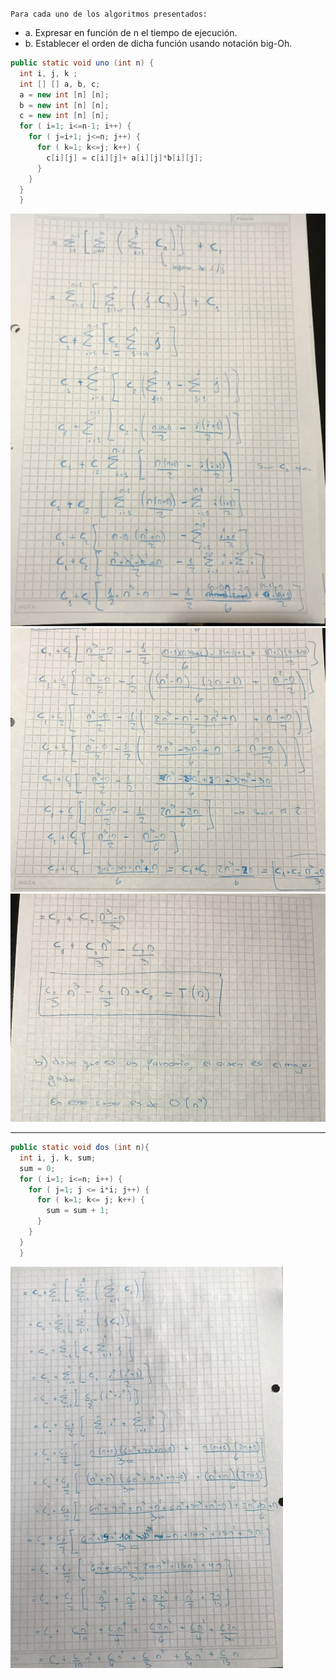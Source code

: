 `Para cada uno de los algoritmos presentados:`

* a. Expresar en función de n el tiempo de ejecución.
* b. Establecer el orden de dicha función usando notación big-Oh.

```java
public static void uno (int n) {
  int i, j, k ;
  int [] [] a, b, c;
  a = new int [n] [n];
  b = new int [n] [n];
  c = new int [n] [n];
  for ( i=1; i<=n-1; i++) {
    for ( j=i+1; j<=n; j++) {
      for ( k=1; k<=j; k++) {
        c[i][j] = c[i][j]+ a[i][j]*b[i][j];
      }
    }
  }
  }
```

<img src="img/ejercicio8_1.png">

<img src="img/ejercicio8_2.png">

<img src="img/ejercicio8_3.png">

---------------------------------------------------

```java
public static void dos (int n){
  int i, j, k, sum;
  sum = 0;
  for ( i=1; i<=n; i++) {
    for ( j=1; j <= i*i; j++) {
      for ( k=1; k<= j; k++) {
        sum = sum + 1;
      }
    }
  }
  }
```

<img src="img/ejercicio8_4.png">
